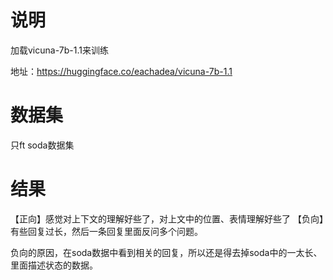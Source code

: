 # 说明

加载vicuna-7b-1.1来训练

地址：https://huggingface.co/eachadea/vicuna-7b-1.1

# 数据集


只ft soda数据集

# 结果

【正向】感觉对上下文的理解好些了，对上文中的位置、表情理解好些了
【负向】有些回复过长，然后一条回复里面反问多个问题。

负向的原因，在soda数据中看到相关的回复，所以还是得去掉soda中的一太长、里面描述状态的数据。
